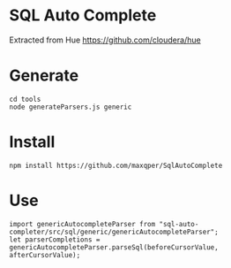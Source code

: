 # SQL Auto Complete

Extracted from Hue https://github.com/cloudera/hue

# Generate 

```
cd tools
node generateParsers.js generic
```

# Install

```
npm install https://github.com/maxqper/SqlAutoComplete
```

# Use
```
import genericAutocompleteParser from "sql-auto-completer/src/sql/generic/genericAutocompleteParser";
let parserCompletions = genericAutocompleteParser.parseSql(beforeCursorValue, afterCursorValue);
```


